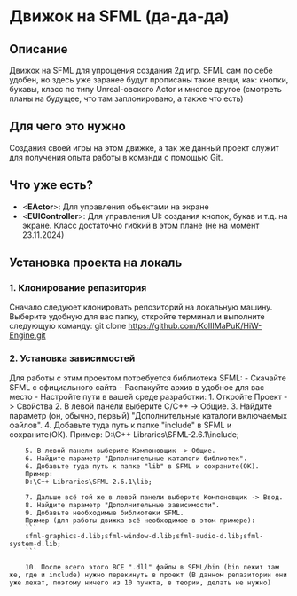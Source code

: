 # Движок на SFML (да-да-да)

## Описание

Движок на SFML для упрощения создания 2д игр. SFML сам по себе удобен, но здесь уже заранее будут прописаны такие вещи, как: кнопки, букавы, класс по типу Unreal-овского Actor и многое другое (смотреть планы на будущее, что там заплонировано, а также что есть)

## Для чего это нужно

Создания своей игры на этом движке, а так же данный проект служит для получения опыта работы в команди с помощью Git.

## Что уже есть?

- <**EActor**>: Для управления объектами на экране
- <**EUIController**>: Для управления UI: создания кнопок, букав и т.д. на экране. Класс достаточно гибкий в этом плане (не на момент 23.11.2024)

## Установка проекта на локаль

### 1. Клонирование репазитория

Сначало следуюет клонировать репозиторий на локальную машину. Выберите удобную для вас папку, откройте терминал и выполните следующую команду:
git clone https://github.com/KoIIIMaPuK/HiW-Engine.git

### 2. Установка зависимостей

Для работы с этим проектом потребуется библиотека SFML:
    - Скачайте SFML с официального сайта
    - Распакуйте архив в удобное для вас место
    - Настройте пути в вашей среде разработки:
        1. Откройте Проект -> Свойства
        2. В левой панели выберите С/C++ -> Общие.
        3. Найдите параметр (он, обычно, первый) "Дополнительные каталоги включаемых файлов".
        4. Добавьте туда путь к папке "include" в SFML и сохраните(ОК). 
        Пример:
        D:\C++ Libraries\SFML-2.6.1\include;
        
        5. В левой панели выберите Компоновщик -> Общие.
        6. Найдите параметр "Дополнительные каталоги библиотек".
        6. Добавьте туда путь к папке "lib" в SFML и сохраните(ОК).
        Пример:
        D:\C++ Libraries\SFML-2.6.1\lib;

        7. Дальше всё той же в левой панели выберите Компоновщик -> Ввод.
        8. Найдите параметр "Дополнительные зависимости".
        9. Добавьте необходимые библиотеки SFML.
        Пример (для работы движка всё необходимое в этом примере):
        ```
        sfml-graphics-d.lib;sfml-window-d.lib;sfml-audio-d.lib;sfml-system-d.lib;
        ```

        10. После всего этого ВСЕ ".dll" файлы в SFML/bin (bin лежит там же, где и include) нужно перекинуть в проект (В данном репазитории они уже лежат, поэтому ничего из 10 пункта, в теории, делать не нужно)
